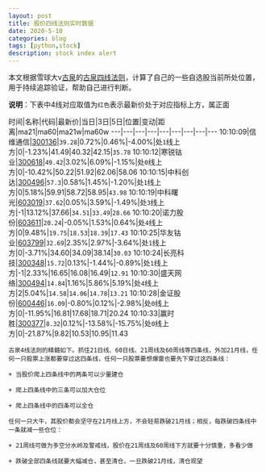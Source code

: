 ```yaml
---
layout: post
title: 股价四线法则实时数据
date: 2020-5-10
categories: blog
tags: [python,stock]
description: stock index alert
---
```



本文根据雪球大v[古泉](https://xueqiu.com/u/7148646888)的[古泉四线法则](https://xueqiu.com/7148646888/130498192)，计算了自己的一些自选股当前所处位置，用于持续追踪验证，帮助自己进行判断。

**说明**：下表中4线对应取值为`红色`表示最新价处于对应指标上方，属正面

时间|名称|代码|最新价|当日|3日|5日|位置|变动|距离|ma21|ma60|ma21w|ma60w
---|---|---|---|---|---|---|---|---
10:10:09|信维通信|[300136](https://xueqiu.com/S/SZ300136)|`39.28`|0.72%|0.46%|-4.00%|处`1`线上方|0|-1.23%|41.49|40.32|42.15|`35.78`
10:10:12|寒锐钴业|[300618](https://xueqiu.com/S/SZ300618)|`49.42`|3.02%|6.09%|-1.15%|处`0`线上方|0|-10.42%|50.22|51.92|62.06|58.06
10:10:15|中科创达|[300496](https://xueqiu.com/S/SZ300496)|`57.3`|0.58%|1.45%|-1.20%|处`1`线上方|0|5.18%|59.91|58.72|58.95|`43.98`
10:10:19|中科曙光|[603019](https://xueqiu.com/S/SH603019)|`37.62`|0.05%|3.59%|-1.49%|处`3`线上方|-1|13.12%|37.66|`34.51`|`33.49`|`28.66`
10:10:20|诺力股份|[603611](https://xueqiu.com/S/SH603611)|`20.24`|-0.05%|1.53%|0.64%|处`4`线上方|0|9.48%|`19.75`|`18.53`|`18.39`|`17.43`
10:10:25|华友钴业|[603799](https://xueqiu.com/S/SH603799)|`32.69`|2.35%|2.97%|-3.64%|处`1`线上方|0|-3.71%|34.60|34.09|38.14|`30.03`
10:10:24|长亮科技|[300348](https://xueqiu.com/S/SZ300348)|`15.72`|0.13%|-1.44%|-0.89%|处`1`线上方|-1|2.33%|16.65|16.08|16.49|`12.91`
10:10:30|盛天网络|[300494](https://xueqiu.com/S/SZ300494)|`14.84`|1.16%|5.86%|5.19%|处`4`线上方|2|5.04%|`14.58`|`14.06`|`14.78`|`13.21`
10:10:28|金证股份|[600446](https://xueqiu.com/S/SH600446)|`16.09`|-0.80%|0.12%|-2.98%|处`0`线上方|0|-11.95%|16.81|17.68|18.71|20.24
10:10:33|赢时胜|[300377](https://xueqiu.com/S/SZ300377)|`8.32`|0.12%|-13.58%|-15.75%|处`0`线上方|0|-21.87%|9.82|10.53|10.95|11.43

```
古泉4线法则的精髓如下。抓住21日线、60日线、21周线及60周线等四条线，外加21月线，任何一只股票上涨都要穿过这四条线，任何一只股票要想爆雷也要先下穿过这四条线：

+ 当股价爬上四条线中的两条可以少量建仓

+ 爬上四条线中的三条可以加大仓位

+ 爬上四条线中的四条可以全仓

任何一只大牛，其股价都会坚守在21月线上方，不会轻易跌破21月线；相反，每跌破四条线中一条就减一些仓位：

+ 21周线可做为多空分水岭及警戒线，股价在21周线及60周线下方就要十分慎重，多看少做

+ 跌破全部四条线就要大幅减仓，甚至清仓，一旦跌破21月线，清仓观望
```